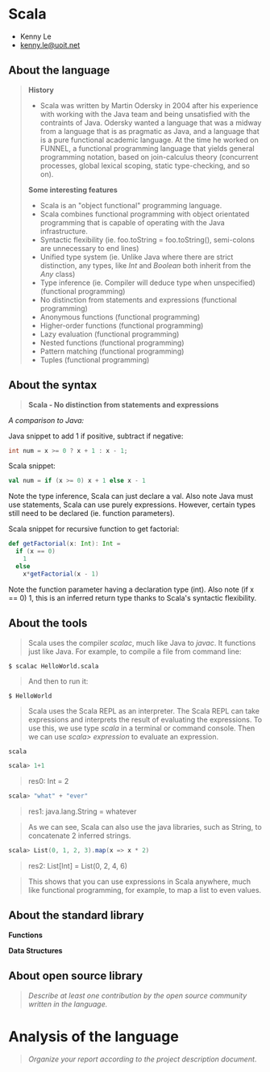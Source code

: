 # Scala

- Kenny Le
- kenny.le@uoit.net

## About the language

> **History**
> - Scala was written by Martin Odersky in 2004 after his experience with working with the Java team and being unsatisfied with the contraints of Java. Odersky wanted a language that was a midway from a language that is as pragmatic as Java, and a language that is a pure functional academic language. At the time he worked on FUNNEL, a functional programming language that yields general programming notation, based on join-calculus theory (concurrent processes, global lexical scoping, static type-checking, and so on).
> 
> **Some interesting features**
> - Scala is an "object functional" programming language.
> - Scala combines functional programming with object orientated programming that is capable of operating with the Java infrastructure.
> - Syntactic flexibility (ie. foo.toString = foo.toString(), semi-colons are unnecessary to end lines)
> - Unified type system (ie. Unlike Java where there are strict distinction, any types, like *Int* and *Boolean* both inherit from the *Any* class)
> - Type inference (ie. Compiler will deduce type when unspecified) (functional programming)
> - No distinction from statements and expressions (functional programming)
> - Anonymous functions (functional programming) 
> - Higher-order functions (functional programming)
> - Lazy evaluation (functional programming)
> - Nested functions (functional programming)
> - Pattern matching (functional programming)
> - Tuples (functional programming)

## About the syntax

> **Scala - No distinction from statements and expressions**

*A comparison to Java:*

Java snippet to add 1 if positive, subtract if negative:
```java
int num = x >= 0 ? x + 1 : x - 1;

```

Scala snippet:
```scala
val num = if (x >= 0) x + 1 else x - 1
```

Note the type inference, Scala can just declare a val. Also note Java must use statements, Scala can use purely expressions.
However, certain types still need to be declared (ie. function parameters).

Scala snippet for recursive function to get factorial:
```scala
def getFactorial(x: Int): Int =
  if (x == 0)
    1
  else
    x*getFactorial(x - 1)
```

Note the function parameter having a declaration type (int).
Also note (if x == 0) 1, this is an inferred return type thanks to Scala's syntactic flexibility. 


## About the tools

> Scala uses the compiler *scalac*, much like Java to *javac*. It functions just like Java.
> For example, to compile a file from command line: 
```
$ scalac HelloWorld.scala
```
> And then to run it:
```
$ HelloWorld
```

> Scala uses the Scala REPL as an interpreter.
> The Scala REPL can take expressions and interprets the result of evaluating the expressions.
> To use this, we use type *scala* in a terminal or command console.
> Then we can use *scala> expression* to evaluate an expression.

```scala
scala 
```

```scala
scala> 1+1 
```
> res0: Int = 2

```scala
scala> "what" + "ever" 
```
> res1: java.lang.String = whatever

> As we can see, Scala can also use the java libraries, such as String, to concatenate 2 inferred strings.

```scala
scala> List(0, 1, 2, 3).map(x => x * 2)
```
> res2: List[Int] = List(0, 2, 4, 6)

> This shows that you can use expressions in Scala anywhere, much like functional programming, for example, to map a list to even values.
> 

## About the standard library

**Functions**
>

**Data Structures**
>

## About open source library

> _Describe at least one contribution by the open source
community written in the language._

# Analysis of the language

> _Organize your report according to the project description
document_.


